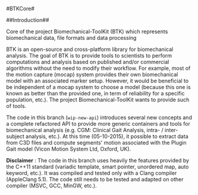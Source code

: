 #BTKCore#

##Introduction##

Core of the project Biomechanical-ToolKit (BTK) which represents biomechanical data, file formats and data processing

BTK is an open-source and cross-platform library for biomechanical analysis. The goal of BTK is to provide tools to scientists to perform computations and analysis based on published and/or commercial algorithms without the need to modify their workflow. For example, most of the motion capture (mocap) system provides their own biomechanical model with an associated marker setup. However, it would be beneficial to be independent of a mocap system to choose a model (because this one is known as better than the provided one, in term of reliability for a specific population, etc.). The project Biomechanical-ToolKit wants to provide such of tools.

The code in this branch (`wip-new-api`) introduces several new concepts and a complete refactored API to provide more generic containers and tools for biomechanical analysis (e.g. CGM: Clinical Gait Analysis, intra- / inter- subject analysis, etc.). At this time (05-10-2015), it possible to extract data from C3D files and compute segments' motion associated with the Plugin Gait model (Vicon Motion System Ltd, Oxford, UK).

**Disclaimer** : The code in this branch uses heavily the features provided by the C++11 standard (variadic template, smart pointer, unordered map, auto keyword, etc.). It was compiled and tested only with a Clang compiler (AppleClang 5.1). The code still needs to be tested and adapted on other compiler (MSVC, GCC, MinGW, etc.).